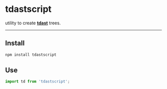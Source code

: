 # tdastscript

utility to create [**tdast**][tdast] trees.

---

## Install

```sh
npm install tdastscript
```

## Use

```js
import td from 'tdastscript';
```

<!-- Definitions -->
[tdast]: https://github.com/tdast/tdast
